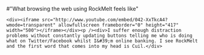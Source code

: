 #"What browsing the web using RockMelt feels like"


    <div><iframe src="http://www.youtube.com/embed/042-XxTkcA4?wmode=transparent" allowfullscreen frameborder="0" height="417" width="500"></iframe></div><p /><div>I suffer enough distraction problems without constantly updating buttons telling me who is doing what on Twitter/Facebook whilst I&#39;m online banking. I see RockMelt and the first word that comes into my head is Cuil.</div>
  
